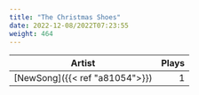 ```yaml
---
title: "The Christmas Shoes"
date: 2022-12-08/2022T07:23:55
weight: 464
---
```




 Artist | Plays 
----- | -----:
[NewSong]({{< ref "a81054">}}) | 1
